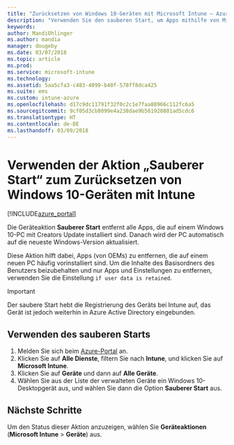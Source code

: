 ```yaml
---
title: "Zurücksetzen von Windows 10-Geräten mit Microsoft Intune – Azure | Microsoft-Dokumentation"
description: "Verwenden Sie den sauberen Start, um Apps mithilfe von Microsoft Intune von Windows 10 PCs zu entfernen oder zu deinstallieren. Dies umfasst auch vorinstallierte Apps von OEMs. Die Inhalte des Basisordners können beibehalten werden, wenn die Benutzerdaten beibehalten werden sollen."
keywords: 
author: MandiOhlinger
ms.author: mandia
manager: dougeby
ms.date: 03/07/2018
ms.topic: article
ms.prod: 
ms.service: microsoft-intune
ms.technology: 
ms.assetid: 5aa5cfa3-c483-4099-b40f-578ff8dca425
ms.suite: ems
ms.custom: intune-azure
ms.openlocfilehash: d17c9dc11791f32f0c2c1e7faa88966c112fc6a5
ms.sourcegitcommit: 9cf05d3cb8099e4a238dae9b561920801ad5cdc6
ms.translationtype: HT
ms.contentlocale: de-DE
ms.lasthandoff: 03/09/2018
---
```

# <a name="use-fresh-start-to-reset-windows-10-devices-with-intune"></a>Verwenden der Aktion „Sauberer Start“ zum Zurücksetzen von Windows 10-Geräten mit Intune


[!INCLUDE[azure_portal](./includes/azure_portal.md)]

Die Geräteaktion **Sauberer Start** entfernt alle Apps, die auf einem Windows 10-PC mit Creators Update installiert sind. Danach wird der PC automatisch auf die neueste Windows-Version aktualisiert.

Diese Aktion hilft dabei, Apps (von OEMs) zu entfernen, die auf einem neuen PC häufig vorinstalliert sind. Um die Inhalte des Basisordners des Benutzers beizubehalten und nur Apps und Einstellungen zu entfernen, verwenden Sie die Einstellung `if user data is retained`.

> [!IMPORTANT]
> Der saubere Start hebt die Registrierung des Geräts bei Intune auf, das Gerät ist jedoch weiterhin in Azure Active Directory eingebunden.

## <a name="use-fresh-start"></a>Verwenden des sauberen Starts

1. Melden Sie sich beim [Azure-Portal](https://portal.azure.com) an.
2. Klicken Sie auf **Alle Dienste**, filtern Sie nach **Intune**, und klicken Sie auf **Microsoft Intune**.
3. Klicken Sie auf **Geräte** und dann auf **Alle Geräte**.
4. Wählen Sie aus der Liste der verwalteten Geräte ein Windows 10-Desktopgerät aus, und wählen Sie dann die Option **Sauberer Start** aus.

## <a name="next-steps"></a>Nächste Schritte

Um den Status dieser Aktion anzuzeigen, wählen Sie **Geräteaktionen** (**Microsoft Intune** > **Geräte**) aus.